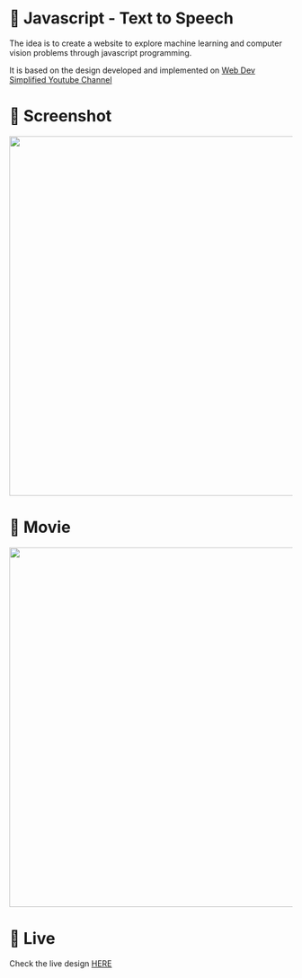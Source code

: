 # 🎨 Javascript - Text to Speech

The idea is to create a website to explore machine learning and computer vision problems through javascript programming.

It is based on the design developed and implemented  on [Web Dev Simplified Youtube Channel](https://www.youtube.com/watch?v=nx_k1XCaWWs)


# 📸 Screenshot
<img src="https://storage.googleapis.com/rfribeiro-ml-projects/ml-text-to-speech/presentation.png" width="640">


# 🎥 Movie
<img src="https://storage.googleapis.com/rfribeiro-ml-projects/ml-text-to-speech/presentation.gif" width="640">

# 🚀 Live

Check the live design [HERE](https://storage.googleapis.com/rfribeiro-ml-projects/ml-text-to-speech/index.html)